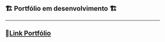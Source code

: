 ## 🏗 Portfólio em desenvolvimento 🏗


----------------

## 🔗[Link Portfólio](https://leonardomonti.github.io/portfolio/)
